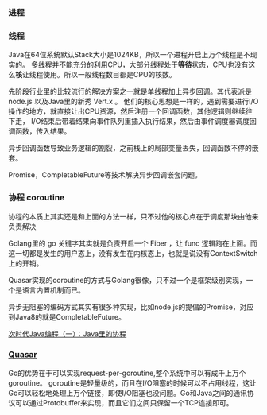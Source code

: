 
### 进程

### 线程
Java在64位系统默认Stack大小是1024KB，所以一个进程开启上万个线程是不现实的。
多线程并不能充分的利用CPU，大部分线程处于**等待**状态，CPU也没有这么**核**让线程使用。所以一般线程数目都是CPU的核数。

先阶段行业里的比较流行的解决方案之一就是单线程加上异步回调。其代表派是 node.js 以及Java里的新秀 Vert.x 。
他们的核心思想是一样的，遇到需要进行I/O操作的地方，就直接让出CPU资源，然后注册一个回调函数，其他逻辑则继续往下走，
I/O结束后带着结果向事件队列里插入执行结果，然后由事件调度器调度回调函数，传入结果。

异步回调函数导致业务逻辑的割裂，之前栈上的局部变量丢失，回调函数不停的嵌套。

Promise，CompletableFuture等技术解决异步回调嵌套问题。

### 协程 coroutine
协程的本质上其实还是和上面的方法一样，只不过他的核心点在于调度那块由他来负责解决

Golang里的 go 关键字其实就是负责开启一个 Fiber ，让 func 逻辑跑在上面。而这一切都是发生的用户态上，没有发生在内核态上，也就是说没有ContextSwitch上的开销。

Quasar实现的coroutine的方式与Golang很像，只不过一个是框架级别实现，一个是语言内置机制而已。

异步无阻塞的编码方式其实有很多种实现，比如node.js的提倡的Promise，对应到Java8的就是CompletableFuture。

[次时代Java编程（一）：Java里的协程](https://www.open-open.com/lib/view/open1468892872350.html)


### [Quasar](https://blog.csdn.net/hj7jay/article/details/51980038 )
Go的优势在于可以实现request-per-goroutine,整个系统中可以有成千上万个goroutine。 goroutine是轻量级的，而且在I/O阻塞的时候可以不占用线程，这让Go可以轻松地处理上万个链接，即使I/O阻塞也没问题。Go和Java之间的通讯协议可以通过Protobuffer来实现，而且它们之间只保留一个TCP连接即可。